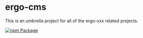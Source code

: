 # ergo-cms

This is an umbrella project for all of the ergo-xxx related projects.

[![npm Package](https://img.shields.io/npm/v/ergo-cms.svg)](https://www.npmjs.org/package/ergo-cms)
